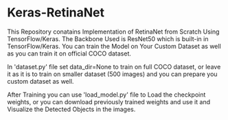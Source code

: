 # Keras-RetinaNet

This Repository conatains Implementation of RetinaNet from Scratch Using TensorFlow/Keras. The Backbone Used is ResNet50 which is built-in
in TensorFlow/Keras. 
You can train the Model on Your Custom Dataset as well as you can train it on official COCO dataset.

In 'dataset.py' file set data_dir=None to train on full COCO dataset, or leave it as it is to train on smaller dataset (500 images) and you can 
prepare you custom dataset as well.

After Training you can use 'load_model.py' file to Load the checkpoint weights, or you can download previously trained weights and use it and 
Visualize the Detected Objects in the images.
